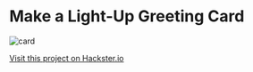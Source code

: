 # Make a Light-Up Greeting Card


![card](./card.png)

[Visit this project on Hackster.io](https://www.hackster.io/agent-hawking-1/create-a-light-up-greeting-card-with-led-stickers-1bc326)
